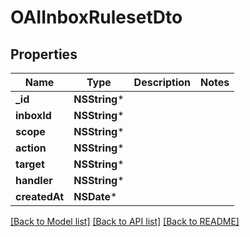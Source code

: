 # OAIInboxRulesetDto

## Properties
Name | Type | Description | Notes
------------ | ------------- | ------------- | -------------
**_id** | **NSString*** |  | 
**inboxId** | **NSString*** |  | 
**scope** | **NSString*** |  | 
**action** | **NSString*** |  | 
**target** | **NSString*** |  | 
**handler** | **NSString*** |  | 
**createdAt** | **NSDate*** |  | 

[[Back to Model list]](../README#documentation-for-models) [[Back to API list]](../README#documentation-for-api-endpoints) [[Back to README]](../README)


